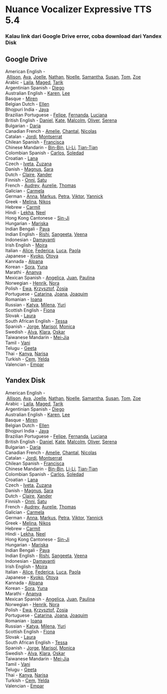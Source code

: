 <h1>Nuance Vocalizer Expressive TTS 5.4</h1>
<h3>Kalau link dari Google Drive error, coba download dari Yandex Disk</h3>

<h2>Google Drive</h2>
<p>American English -&nbsp;<a href="https://drive.google.com/uc?id=1KaWbQ6GpTRhHHN22Ex4RREYcAhCyGGHA&amp;export=download" target="_blank">Allison</a>,&nbsp;<a href="https://drive.google.com/uc?id=1SJzSAbcjj18KTUG02SYichVrQ1ucZEnS&amp;export=download" target="_blank">Ava</a>,&nbsp;<a href="https://drive.google.com/uc?id=10O1Qu4Hw21IsHoJK-JZM4rHcqe4fybv3&amp;export=download" target="_blank">Joelle</a>,&nbsp;<a href="https://drive.google.com/uc?id=1nWkA_lLmn6QRa2DRPvetYgAq2bfUUCXd&amp;export=download" target="_blank">Nathan</a>,&nbsp;<a href="https://drive.google.com/uc?id=101wWKzkpdrmMzL8RcJ328XUf4ciYt-Jx&amp;export=download" target="_blank">Noelle</a>,&nbsp;<a href="https://drive.google.com/uc?id=1dkKX9CaiR2MaX02SUb29lr5wNkXwv0Mn&amp;export=download" target="_blank">Samantha</a>,&nbsp;<a href="https://drive.google.com/uc?id=1ykw3EdFNAB0clBysVZUKSlVtCb8ipPQr&amp;export=download" target="_blank">Susan</a>,&nbsp;<a href="https://drive.google.com/uc?id=1Sm3XOrOv-8yUfhCpv5zlSe-Oy9LKlguL&amp;export=download" target="_blank">Tom</a>,&nbsp;<a href="https://drive.google.com/uc?id=1ORp0a2bbQV12yaq1CZvXiEhO-FkM0e-t&amp;export=download" target="_blank">Zoe</a><br />Arabic -&nbsp;<a href="https://drive.google.com/uc?id=1ZapSJzTb0Q4w4VdtnHPOZkBUR-bVmYWk&amp;export=download" target="_blank">Laila</a>,&nbsp;<a href="https://drive.google.com/uc?id=1y2kweW0880nh1vdZU4zF027c-2SbzZe7&amp;export=download" target="_blank">Maged</a>,&nbsp;<a href="https://drive.google.com/uc?id=1iTub7_GLug48W4B43hQUnITGLtLhK_T2&amp;export=download" target="_blank">Tarik</a><br />Argentinian Spanish -&nbsp;<a href="https://drive.google.com/uc?id=1O_EUw4a3-VZDUwvu5okeB2lE-KgePVML&amp;export=download" target="_blank">Diego</a><br />Australian English -&nbsp;<a href="https://drive.google.com/uc?id=1UhqSOg_GRyKyF0iBy4Lr8ihLIssN0Hv2&amp;export=download" target="_blank">Karen</a>,&nbsp;<a href="https://drive.google.com/uc?id=1Crl6L3Flr86p1nCjl8QADgD3Ls16axQa&amp;export=download" target="_blank">Lee</a><br />Basque -&nbsp;<a href="https://drive.google.com/uc?id=15aJuCoX_sb-IV4AeC-RJKaRXGi-korzD&amp;export=download" target="_blank">Miren</a><br />Belgian Dutch -&nbsp;<a href="https://drive.google.com/uc?id=1pc5nSdhZlgUbvw3i-kPXzSnhLwIbXgeo&amp;export=download" target="_blank">Ellen</a><br />Bhojpuri India -&nbsp;<a href="https://drive.google.com/uc?id=1yydtotU_hHMIbLHRfKAb2LzJlruFparS&amp;export=download" target="_blank">Jaya</a><br />Brazilian Portuguese -&nbsp;<a href="https://drive.google.com/uc?id=1788voEKxiK22GFoAlqWZ2DJNSdWQIhPP&amp;export=download" target="_blank">Felipe</a>,&nbsp;<a href="https://drive.google.com/uc?id=1-4Bb51wWU-HPzqxjWKpxx-u6FJPYXNsk&amp;export=download" target="_blank">Fernanda</a>,&nbsp;<a href="https://drive.google.com/uc?id=1uAsPVuVTBapTNXaVHfgxxiu-rKPLQ63t&amp;export=download" target="_blank">Luciana</a><br />British English -&nbsp;<a href="https://drive.google.com/uc?id=1_k3U9IWJU1z-UzU8CowDb-eQIVaT6y_t&amp;export=download" target="_blank">Daniel</a>,&nbsp;<a href="https://drive.google.com/uc?id=1VNotrKf9M3tMx_BrrfZ2DsmpTzeWV56c&amp;export=download" target="_blank">Kate</a>,&nbsp;<a href="https://drive.google.com/uc?id=1XeLzUA-I2k5neoLVdjfUAgMsnB1iqJDq&amp;export=download" target="_blank">Malcolm</a>,&nbsp;<a href="https://drive.google.com/uc?id=1TXn1o17JRfwZEZvLIQT2IXsWDDdSNogP&amp;export=download" target="_blank">Oliver</a>,&nbsp;<a href="https://drive.google.com/uc?id=1VzNUBW1rUetAKSLCWJZvqmi_MbJN2kni&amp;export=download" target="_blank">Serena</a><br />Bulgarian -&nbsp;<a href="https://drive.google.com/uc?id=1tYZGMdxlvf1sPSa9NjonmwB7QYR7Q20H&amp;export=download" target="_blank">Daria</a><br />Canadian French -&nbsp;<a href="https://drive.google.com/uc?id=1h3lIB1aAisSgCvMoz_BBwvbLDmv6wVBA&amp;export=download" target="_blank">Amelie</a>,&nbsp;<a href="https://drive.google.com/uc?id=1Tgq--Qg5IoZ2ybbD9inYX9JwP2iLL96q&amp;export=download" target="_blank">Chantal</a>,&nbsp;<a href="https://drive.google.com/uc?id=12lgAYbyuhEqsAbyYkmBEiBvmj_uBhIv-&amp;export=download" target="_blank">Nicolas</a><br />Catalan -&nbsp;<a href="https://drive.google.com/uc?id=1Kr3JjmWnG2uDnPtC-yOApe9YJIVREG84&amp;export=download" target="_blank">Jordi</a>,&nbsp;<a href="https://drive.google.com/uc?id=1JF5EDiZgeyUyapG__u0IMdzpcDN9p4Oy&amp;export=download" target="_blank">Montserrat</a><br />Chilean Spanish -&nbsp;<a href="https://drive.google.com/uc?id=1klivAS-NV87LGUPNzEvhK9LidOwmgIBM&amp;export=download" target="_blank">Francisca</a><br />Chinese Mandarin -&nbsp;<a href="https://drive.google.com/uc?id=1OVeYj4cEu-g-F0GKPLIo2cv2NjhcAdcL&amp;export=download" target="_blank">Bin-Bin</a>,&nbsp;<a href="https://drive.google.com/uc?id=1JI49VoHk24-Y7d2KdvEl5_FFiqPU3S0n&amp;export=download" target="_blank">Li-Li</a>,&nbsp;<a href="https://drive.google.com/uc?id=1qLY2VIu6KANthZ4iTs48_FU25TgI0kBg&amp;export=download" target="_blank">Tian-Tian</a><br />Colombian Spanish -&nbsp;<a href="https://drive.google.com/uc?id=1vpfyZ_vvifqhcHTRVMG9ouEYT-7xfSRV&amp;export=download" target="_blank">Carlos</a>,&nbsp;<a href="https://drive.google.com/uc?id=1Fs7J6gu_4J3EmwVcNYueqKNxzt5iCk2f&amp;export=download" target="_blank">Soledad</a><br />Croatian -&nbsp;<a href="https://drive.google.com/uc?id=1tqFCheYqQug2FYx1uVl5eOnIoWTVJU5o&amp;export=download" target="_blank">Lana</a><br />Czech -&nbsp;<a href="https://drive.google.com/uc?id=1ZxeDEgpCV7TA9DsSobPtxCeMxPAXMEF4&amp;export=download" target="_blank">Iveta</a>,&nbsp;<a href="https://drive.google.com/uc?id=1t1vWZNTQotwXnF3OAYNSev3pmyXvMfJL&amp;export=download" target="_blank">Zuzana</a><br />Danish -&nbsp;<a href="https://drive.google.com/uc?id=1KU4BYpM0OwMkZzrNvgJ04DB7VL0Defmm&amp;export=download" target="_blank">Magnus</a>,&nbsp;<a href="https://drive.google.com/uc?id=1_mFXo78ohk7Sw0AyNrHv7HuEaFqy5bV1&amp;export=download" target="_blank">Sara</a><br />Dutch -&nbsp;<a href="https://drive.google.com/uc?id=18zXJ3FF3HDEQJX-WEH1kaJsXGlkJtqVK&amp;export=download" target="_blank">Claire</a>,&nbsp;<a href="https://drive.google.com/uc?id=1bZ4ieLUT1qRz3vx5eNU70d5p6AFKXBnA&amp;export=download" target="_blank">Xander</a><br />Finnish -&nbsp;<a href="https://drive.google.com/uc?id=1VboQMZVdMnYoJv0sIKSzxY8B_XHGpwSa&amp;export=download" target="_blank">Onni</a>,&nbsp;<a href="https://drive.google.com/uc?id=19YBHYLpLdunOGkBb482Rq2Wxw7yi9cHb&amp;export=download" target="_blank">Satu</a><br />French -&nbsp;<a href="https://drive.google.com/uc?id=1YIwBCIJAGM9vSwL7TkwCGgYs5XaJdE-A&amp;export=download" target="_blank">Audrey</a>,&nbsp;<a href="https://drive.google.com/uc?id=147gemayKS1J5uowAQOw6vNgJxMPv_Hyv&amp;export=download" target="_blank">Aurelie</a>,&nbsp;<a href="https://drive.google.com/uc?id=1uKAK8m3mnBaH9NprtJjcOmxDaguTUHkp&amp;export=download" target="_blank">Thomas</a><br />Galician -&nbsp;<a href="https://drive.google.com/uc?id=1y_J2NZZvC3O49b_m0_fpYqquaKysJL7m&amp;export=download" target="_blank">Carmela</a><br />German -&nbsp;<a href="https://drive.google.com/uc?id=1PaJJwATBTKqsQl-oscASIoCRG22Db_Lb&amp;export=download" target="_blank">Anna</a>,&nbsp;<a href="https://drive.google.com/uc?id=1HCCFXUHEWfA58eABnOikB6ELZOHknjIl&amp;export=download" target="_blank">Markus</a>,&nbsp;<a href="https://drive.google.com/uc?id=1Llrl2_0RL-syxUFm1sV1TuHNNe27Eych&amp;export=download" target="_blank">Petra</a>,&nbsp;<a href="https://drive.google.com/uc?id=1D0-qtwiN3DLrBOKq5R4RzDPS4v9C7jFw&amp;export=download" target="_blank">Viktor</a>,&nbsp;<a href="https://drive.google.com/uc?id=1HcEnvSj9k5mK4SJ7QepVmtuylpm4vZYZ&amp;export=download" target="_blank">Yannick</a><br />Greek -&nbsp;<a href="https://drive.google.com/uc?id=1q2mFTVALiYEhBwy5GsTnihxyXaomxVa4&amp;export=download" target="_blank">Melina</a>,&nbsp;<a href="https://drive.google.com/uc?id=1FuDOOkV1E9Ji8UP6LFDW6RdbILoFPI8C&amp;export=download" target="_blank">Nikos</a><br />Hebrew -&nbsp;<a href="https://drive.google.com/uc?id=1zoj1g7NxY9gCw8-IA3IzHlIwVTz4wg8M&amp;export=download" target="_blank">Carmit</a><br />Hindi -&nbsp;<a href="https://drive.google.com/uc?id=13Bzeo1DqZ4C024AqnUtBYV2baZu_N3Vb&amp;export=download" target="_blank">Lekha</a>,&nbsp;<a href="https://drive.google.com/uc?id=1qWZbKijx4RBqFSf9bhlM_8KBDqiJepl7&amp;export=download" target="_blank">Neel</a><br />Hong Kong Cantonese -&nbsp;<a href="https://drive.google.com/uc?id=1kfuarC8iu2jeeVsUmUAFriX0zAV-Ggox&amp;export=download" target="_blank">Sin-Ji</a><br />Hungarian -&nbsp;<a href="https://drive.google.com/uc?id=1dkYRzKncQq7vj_BpWK3vpNj4OE_ss3zY&amp;export=download" target="_blank">Mariska</a><br />Indian Bengali -&nbsp;<a href="https://drive.google.com/uc?id=1rv7PZYWyOR8WTc_KRzxCnOzFYn7LWPnt&amp;export=download" target="_blank">Paya</a><br />Indian English -&nbsp;<a href="https://drive.google.com/uc?id=1wRUFVcO82IwUgp-pZKVQgB1AHkQaCgrz&amp;export=download" target="_blank">Rishi</a>,&nbsp;<a href="https://drive.google.com/uc?id=1BFcLv9Zc989QHGmw7T2G5zRiaJj4mQOK&amp;export=download" target="_blank">Sangeeta</a>,&nbsp;<a href="https://drive.google.com/uc?id=1jPT9rvH3fxej8zgZA06IN9YieEli2wZI&amp;export=download" target="_blank">Veena</a><br />Indonesian -&nbsp;<a href="https://drive.google.com/uc?id=1PCAC-dSBOIizQkqxEDxJfvlJnzUk6bAb&amp;export=download" target="_blank">Damayanti</a><br />Irish English -&nbsp;<a href="https://drive.google.com/uc?id=1KPDq1yz8iHEBCl4I5IDFkwHlm32Gb_3g&amp;export=download" target="_blank">Moira</a><br />Italian -&nbsp;<a href="https://drive.google.com/uc?id=1uwLsKCrK9HuTwGnvZZu8Y_o18YgN_5zs&amp;export=download" target="_blank">Alice</a>,&nbsp;<a href="https://drive.google.com/uc?id=1afNHJPTCUVpn75YwZrHjcNfeStfSL83I&amp;export=download" target="_blank">Federica</a>,&nbsp;<a href="https://drive.google.com/uc?id=11OMgl4hmCQyewKCsARL1ueUcbU458TjQ&amp;export=download" target="_blank">Luca</a>,&nbsp;<a href="https://drive.google.com/uc?id=1wK0B5TE_fSvNsQBKxL7smQWn0fzgCTNh&amp;export=download" target="_blank">Paola</a><br />Japanese -&nbsp;<a href="https://drive.google.com/uc?id=1cnvn6COIQsZaQg1Uj9vu1I5MeqTbuOZ1&amp;export=download" target="_blank">Kyoko</a>,&nbsp;<a href="https://drive.google.com/uc?id=1p4CZMg4baM_2KTWQkx2u-qa3_tFRBEex&amp;export=download" target="_blank">Otoya</a><br />Kannada -&nbsp;<a href="https://drive.google.com/uc?id=188VfmH4nxuIneNuaM0EHGGBkFCghU5Zu&amp;export=download" target="_blank">Alpana</a><br />Korean -&nbsp;<a href="https://drive.google.com/uc?id=1yyTRZk-z_IMbWRifN9rjMZ950jFT9q5n&amp;export=download" target="_blank">Sora</a>,&nbsp;<a href="https://drive.google.com/uc?id=1VlHnNbwOCiw_t-GTSMis1TiN8SoHcY-D&amp;export=download" target="_blank">Yuna</a><br />Marathi -&nbsp;<a href="https://drive.google.com/uc?id=1CqZO9NknOhXUQAxQdbrgKEDRPyxh2f35&amp;export=download" target="_blank">Ananya</a><br />Mexican Spanish -&nbsp;<a href="https://drive.google.com/uc?id=1Wt1CFsOLaGpw2aUiuoORPAAEmpbf4F3Z&amp;export=download" target="_blank">Angelica</a>,&nbsp;<a href="https://drive.google.com/uc?id=1VnRPnv0y-WwmhBgwAC4BZyo9NDmXGtXn&amp;export=download" target="_blank">Juan</a>,&nbsp;<a href="https://drive.google.com/uc?id=1MQFvSYerJBDu2BZIF7Vs3Wxz30Dxkc60&amp;export=download" target="_blank">Paulina</a><br />Norwegian -&nbsp;<a href="https://drive.google.com/uc?id=11umIXVPtVCoflSjj-WSveAxoaTdtFHEA&amp;export=download" target="_blank">Henrik</a>,&nbsp;<a href="https://drive.google.com/uc?id=1y9FzOyFdcxpwrXKI4u4bwTcjAL7Y7vMa&amp;export=download" target="_blank">Nora</a><br />Polish -&nbsp;<a href="https://drive.google.com/uc?id=1Y9e8gJyK6ggNTsQcOUAdyJzHJmL3RgCj&amp;export=download" target="_blank">Ewa</a>,&nbsp;<a href="https://drive.google.com/uc?id=1h_8PPGmUKxn6AWxUl5Nssk0kixpaJNr1&amp;export=download" target="_blank">Krzysztof</a>,&nbsp;<a href="https://drive.google.com/uc?id=1CyEHwkIqnY6I1fhKYcwIFObSzKKXJNhN&amp;export=download" target="_blank">Zosia</a><br />Portuguese -&nbsp;<a href="https://drive.google.com/uc?id=1PXJClXnMxT_sSmw-a108g2rp9t8Bbv37&amp;export=download" target="_blank">Catarina</a>,&nbsp;<a href="https://drive.google.com/uc?id=1CqID232gCYEdz-q81395jIAjYbxTahuI&amp;export=download" target="_blank">Joana</a>,&nbsp;<a href="https://drive.google.com/uc?id=1jE3MMUY4e5tRD_1NVmREumqZT0r_UTfH&amp;export=download" target="_blank">Joaquim</a><br />Romanian -&nbsp;<a href="https://drive.google.com/uc?id=1oQN0yCPoYv9Q_FKDAAlIGdEY-Oy6qFhj&amp;export=download" target="_blank">Ioana</a><br />Russian -&nbsp;<a href="https://drive.google.com/uc?id=1xC5GSboNrcC4bXM5aeghvHbvQA4f7YeY&amp;export=download" target="_blank">Katya</a>,&nbsp;<a href="https://drive.google.com/uc?id=1hS6u4rjSHKUAKutO1ylzZ6zHSVmHXdjg&amp;export=download" target="_blank">Milena</a>,&nbsp;<a href="https://drive.google.com/uc?id=1_o_ahi0vCodb5YtNS_wP5Wkw6DN32tsv&amp;export=download" target="_blank">Yuri</a><br />Scottish English -&nbsp;<a href="https://drive.google.com/uc?id=1VdIVX1loq6-uLuFSLwvp8tGdo4ILrVx4&amp;export=download" target="_blank">Fiona</a><br />Slovak -&nbsp;<a href="https://drive.google.com/uc?id=1rWLEejWE5ohct_r0Ke6Zvvn5oHwG3VIB&amp;export=download" target="_blank">Laura</a><br />South African English -&nbsp;<a href="https://drive.google.com/uc?id=1sBX_F04aGYTmFA8s1KRmsDZtp0yJHorN&amp;export=download" target="_blank">Tessa</a><br />Spanish -&nbsp;<a href="https://drive.google.com/uc?id=1ggf5vVFY92g_DwGSwj-lJn0KCccM3Jm6&amp;export=download" target="_blank">Jorge</a>,&nbsp;<a href="https://drive.google.com/uc?id=1I497EMgBEPNKUIbCQv4i3gEqIueKy9jO&amp;export=download" target="_blank">Marisol</a>,&nbsp;<a href="https://drive.google.com/uc?id=1s6rocbqjOZsn0WQqCkDUopj2oiIfMmxy&amp;export=download" target="_blank">Monica</a><br />Swedish -&nbsp;<a href="https://drive.google.com/uc?id=1k7Dx87F6cX4AkSRZTJtJz0J7aseGHDjF&amp;export=download" target="_blank">Alva</a>,&nbsp;<a href="https://drive.google.com/uc?id=18plr3RJBZ4hXNTeD8l9FFe3KJ2YPjlLn&amp;export=download" target="_blank">Klara</a>,&nbsp;<a href="https://drive.google.com/uc?id=1XxfJL0p9N70BwMlIszocy8G6BOZVkSaL&amp;export=download" target="_blank">Oskar</a><br />Taiwanese Mandarin -&nbsp;<a href="https://drive.google.com/uc?id=1nZKmZa7wNml01jPBRT0ftRqEPTBKDBYu&amp;export=download" target="_blank">Mei-Jia</a><br />Tamil -&nbsp;<a href="https://drive.google.com/uc?id=185CfYUik_whnB1JZwb_J6x5BpyAJchoi&amp;export=download" target="_blank">Vani</a><br />Telugu -&nbsp;<a href="https://drive.google.com/uc?id=1XlP-sAKkM80cSDhHCcazf-nV_yVG9DC1&amp;export=download" target="_blank">Geeta</a><br />Thai -&nbsp;<a href="https://drive.google.com/uc?id=1CsUj4OnVkqWv48ikzGpnyJIabeHvRiwh&amp;export=download" target="_blank">Kanya</a>,&nbsp;<a href="https://drive.google.com/uc?id=11-KGTQ5SjWbZxIQoQKQGMS6A8UqKBnSV&amp;export=download" target="_blank">Narisa</a><br />Turkish -&nbsp;<a href="https://drive.google.com/uc?id=1sEFMKNK9yYgazIBBki4ApYwJNsUiR44Q&amp;export=download" target="_blank">Cem</a>,&nbsp;<a href="https://drive.google.com/uc?id=1A1I0TvS3dngQekvhis-wKMqGjPuaPwuG&amp;export=download" target="_blank">Yelda</a><br />Valencian -&nbsp;<a href="https://drive.google.com/uc?id=1CCGyA4tE9wZmxzgjRJolqv-1qxf-dJ9B&amp;export=download" target="_blank">Empar</a></p>

<h2>Yandex Disk</h2>
<p>American English -&nbsp;<a href="https://yadi.sk/d/6kXjY8dn3UrbvK" target="_blank">Allison</a>,&nbsp;<a href="https://yadi.sk/d/ZHwvv1xX3Urbxk" target="_blank">Ava</a>,&nbsp;<a href="https://yadi.sk/d/ttoHenyC3Wbm6L" target="_blank">Joelle</a>,&nbsp;<a href="https://yadi.sk/d/sG44YQLL3Urbzv" target="_blank">Nathan</a>,&nbsp;<a href="https://yadi.sk/d/oPfD4FyE3WbmA5" target="_blank">Noelle</a>,&nbsp;<a href="https://yadi.sk/d/rJwqn7dS3Urc3P" target="_blank">Samantha</a>,&nbsp;<a href="https://yadi.sk/d/f9TA3Sdj3Urc5R" target="_blank">Susan</a>,&nbsp;<a href="https://yadi.sk/d/lymtETmQ3Urc6W" target="_blank">Tom</a>,&nbsp;<a href="https://yadi.sk/d/9GX6dsjB3Urc8W" target="_blank">Zoe</a><br />Arabic -&nbsp;<a href="https://yadi.sk/d/agv27Hp53UrcAC" target="_blank">Laila</a>,&nbsp;<a href="https://yadi.sk/d/t-96Zcv33UrcBk" target="_blank">Maged</a>,&nbsp;<a href="https://yadi.sk/d/rM_4sVYf3UrcDT" target="_blank">Tarik</a><br />Argentinian Spanish -&nbsp;<a href="https://yadi.sk/d/D2WnsUp93UrcFF" target="_blank">Diego</a><br />Australian English -&nbsp;<a href="https://yadi.sk/d/1JPQcLyD3UrcGa" target="_blank">Karen</a>,&nbsp;<a href="https://yadi.sk/d/VFC7sUiy3UrcHj" target="_blank">Lee</a><br />Basque -&nbsp;<a href="https://yadi.sk/d/eTuQ3lbP3UrcKJ" target="_blank">Miren</a><br />Belgian Dutch -&nbsp;<a href="https://yadi.sk/d/ngpeY8pz3UrcLQ" target="_blank">Ellen</a><br />Bhojpuri India -&nbsp;<a href="https://yadi.sk/d/wzANPTZD3UrcMT" target="_blank">Jaya</a><br />Brazilian Portuguese -&nbsp;<a href="https://yadi.sk/d/oQX3UvPT3UrcNV" target="_blank">Felipe</a>,&nbsp;<a href="https://yadi.sk/d/4cfnqi0J3UrcPy" target="_blank">Fernanda</a>,&nbsp;<a href="https://yadi.sk/d/S0s00dzr3UrcQr" target="_blank">Luciana</a><br />British English -&nbsp;<a href="https://yadi.sk/d/XaD6XnKt3UrcS2" target="_blank">Daniel</a>,&nbsp;<a href="https://yadi.sk/d/n4q3IJn93UrcSs" target="_blank">Kate</a>,&nbsp;<a href="https://yadi.sk/d/zkzJjPAU3UrcTm" target="_blank">Malcolm</a>,&nbsp;<a href="https://yadi.sk/d/TIxob1T23UrcWW" target="_blank">Oliver</a>,&nbsp;<a href="https://yadi.sk/d/_ARYsUYF3UrcXa" target="_blank">Serena</a><br />Bulgarian -&nbsp;<a href="https://yadi.sk/d/I-SES0S43UrcZC" target="_blank">Daria</a><br />Canadian French -&nbsp;<a href="https://yadi.sk/d/93XGJvNC3UrcaN" target="_blank">Amelie</a>,&nbsp;<a href="https://yadi.sk/d/U9yy0T963UrccF" target="_blank">Chantal</a>,&nbsp;<a href="https://yadi.sk/d/bEZxUool3UrcgN" target="_blank">Nicolas</a><br />Catalan -&nbsp;<a href="https://yadi.sk/d/zE2At0163UrchZ" target="_blank">Jordi</a>,&nbsp;<a href="https://yadi.sk/d/GWSodvH33UrciH" target="_blank">Montserrat</a><br />Chilean Spanish -&nbsp;<a href="https://yadi.sk/d/rDpji7g53UrcjQ" target="_blank">Francisca</a><br />Chinese Mandarin -&nbsp;<a href="https://yadi.sk/d/koYGvfFH3UrckH" target="_blank">Bin-Bin</a>,&nbsp;<a href="https://yadi.sk/d/T5rrJhpv3UrcmL" target="_blank">Li-Li</a>,&nbsp;<a href="https://yadi.sk/d/B6ROw9Id3UrcnH" target="_blank">Tian-Tian</a><br />Colombian Spanish -&nbsp;<a href="https://yadi.sk/d/5ELxY2_73Urco2" target="_blank">Carlos</a>,&nbsp;<a href="https://yadi.sk/d/UYynI9bW3Urcp7" target="_blank">Soledad</a><br />Croatian -&nbsp;<a href="https://yadi.sk/d/YDwYuGP43UrcqJ" target="_blank">Lana</a><br />Czech -&nbsp;<a href="https://yadi.sk/d/dmIWHszW3UrcrY" target="_blank">Iveta</a>,&nbsp;<a href="https://yadi.sk/d/XzEMicZ_3UrcsS" target="_blank">Zuzana</a><br />Danish -&nbsp;<a href="https://yadi.sk/d/UGlnmFUj3UrctJ" target="_blank">Magnus</a>,&nbsp;<a href="https://yadi.sk/d/ub-dKvUA3Urcu4" target="_blank">Sara</a><br />Dutch -&nbsp;<a href="https://yadi.sk/d/bOgMjNXn3Urcuz" target="_blank">Claire</a>,&nbsp;<a href="https://yadi.sk/d/GMgc0QFs3Uuk6N" target="_blank">Xander</a><br />Finnish -&nbsp;<a href="https://yadi.sk/d/3hIhWoOZ3Uuk8W" target="_blank">Onni</a>,&nbsp;<a href="https://yadi.sk/d/jR1KxOBj3UukAL" target="_blank">Satu</a><br />French -&nbsp;<a href="https://yadi.sk/d/EJmG20Ku3UukBb" target="_blank">Audrey</a>,&nbsp;<a href="https://yadi.sk/d/27756q6R3UukCn" target="_blank">Aurelie</a>,&nbsp;<a href="https://yadi.sk/d/pbOgnRB93UukEQ" target="_blank">Thomas</a><br />Galician -&nbsp;<a href="https://yadi.sk/d/3Y3-9Smf3UukH5" target="_blank">Carmela</a><br />German -&nbsp;<a href="https://yadi.sk/d/1ns-3aat3UukLn" target="_blank">Anna</a>,&nbsp;<a href="https://yadi.sk/d/ubVg5KXv3UukNa" target="_blank">Markus</a>,&nbsp;<a href="https://yadi.sk/d/i1KQ1d8K3UukQ8" target="_blank">Petra</a>,&nbsp;<a href="https://yadi.sk/d/TIw06AHq3UukRq" target="_blank">Viktor</a>,&nbsp;<a href="https://yadi.sk/d/H2ZF8Fpe3UukTZ" target="_blank">Yannick</a><br />Greek -&nbsp;<a href="https://yadi.sk/d/ZcUWttbY3UukVD" target="_blank">Melina</a>,&nbsp;<a href="https://yadi.sk/d/3aHcOKvU3UukXs" target="_blank">Nikos</a><br />Hebrew -&nbsp;<a href="https://yadi.sk/d/WxQ6hli63UukZR" target="_blank">Carmit</a><br />Hindi -&nbsp;<a href="https://yadi.sk/d/ndxNB6zy3UukbP" target="_blank">Lekha</a>,&nbsp;<a href="https://yadi.sk/d/gT0OK-Jo3UukeY" target="_blank">Neel</a><br />Hong Kong Cantonese -&nbsp;<a href="https://yadi.sk/d/5dEP4TLb3UukfT" target="_blank">Sin-Ji</a><br />Hungarian -&nbsp;<a href="https://yadi.sk/d/xj5MqVqz3UukgG" target="_blank">Mariska</a><br />Indian Bengali -&nbsp;<a href="https://yadi.sk/d/N6PQMkT83UukhB" target="_blank">Paya</a><br />Indian English -&nbsp;<a href="https://yadi.sk/d/U1csI7Y-3Uukie" target="_blank">Rishi</a>,&nbsp;<a href="https://yadi.sk/d/PAbU4k8R3Uukjh" target="_blank">Sangeeta</a>,&nbsp;<a href="https://yadi.sk/d/_0NPgbLT3UuknC" target="_blank">Veena</a><br />Indonesian -&nbsp;<a href="https://yadi.sk/d/0YFgvO_A3Uukp6" target="_blank">Damayanti</a><br />Irish English -&nbsp;<a href="https://yadi.sk/d/GCo43mwy3Uukqj" target="_blank">Moira</a><br />Italian -&nbsp;<a href="https://yadi.sk/d/IRhGOGwR3UuksK" target="_blank">Alice</a>,&nbsp;<a href="https://yadi.sk/d/GV5z2RYU3Uuktc" target="_blank">Federica</a>,&nbsp;<a href="https://yadi.sk/d/QXN4L5fY3Uukv2" target="_blank">Luca</a>,&nbsp;<a href="https://yadi.sk/d/7lLATAOY3Uukw9" target="_blank">Paola</a><br />Japanese -&nbsp;<a href="https://yadi.sk/d/ZdXA1RnU3UukxU" target="_blank">Kyoko</a>,&nbsp;<a href="https://yadi.sk/d/0WP87dQa3WisGk" target="_blank">Otoya</a><br />Kannada -&nbsp;<a href="https://yadi.sk/d/2GZFCQyi3UukzY" target="_blank">Alpana</a><br />Korean -&nbsp;<a href="https://yadi.sk/d/RYFmwkTr3Uum2j" target="_blank">Sora</a>,&nbsp;<a href="https://yadi.sk/d/OWeIFKN_3V2e97" target="_blank">Yuna</a><br />Marathi -&nbsp;<a href="https://yadi.sk/d/u9P-XWWj3V2eCW" target="_blank">Ananya</a><br />Mexican Spanish -&nbsp;<a href="https://yadi.sk/d/BJCbdoJq3V2eGA" target="_blank">Angelica</a>,&nbsp;<a href="https://yadi.sk/d/TWgFwvbv3V2eKZ" target="_blank">Juan</a>,&nbsp;<a href="https://yadi.sk/d/AAb-4S6K3V2eP7" target="_blank">Paulina</a><br />Norwegian -&nbsp;<a href="https://yadi.sk/d/kVMzBtWC3V2eSJ" target="_blank">Henrik</a>,&nbsp;<a href="https://yadi.sk/d/ob7OEJl93V2eVj" target="_blank">Nora</a><br />Polish -&nbsp;<a href="https://yadi.sk/d/xMab9oSC3V2eZM" target="_blank">Ewa</a>,&nbsp;<a href="https://yadi.sk/d/nDJNCiw23V2eeE" target="_blank">Krzysztof</a>,&nbsp;<a href="https://yadi.sk/d/7sFirLnj3V2ehy" target="_blank">Zosia</a><br />Portuguese -&nbsp;<a href="https://yadi.sk/d/GeHc08rl3V2emP" target="_blank">Catarina</a>,&nbsp;<a href="https://yadi.sk/d/WMe8th0S3V2eqK" target="_blank">Joana</a>,&nbsp;<a href="https://yadi.sk/d/pENfDDFp3V2etY" target="_blank">Joaquim</a><br />Romanian -&nbsp;<a href="https://yadi.sk/d/XveZugYd3V2eyF" target="_blank">Ioana</a><br />Russian -&nbsp;<a href="https://yadi.sk/d/Ug9uNQdG3V2f3U" target="_blank">Katya</a>,&nbsp;<a href="https://yadi.sk/d/EHe3dZPs3V2f74" target="_blank">Milena</a>,&nbsp;<a href="https://yadi.sk/d/No3gUL3M3V2f9z" target="_blank">Yuri</a><br />Scottish English -&nbsp;<a href="https://yadi.sk/d/hEVnQCpM3V2fCu" target="_blank">Fiona</a><br />Slovak -&nbsp;<a href="https://yadi.sk/d/FvKag5m23V2fHU" target="_blank">Laura</a><br />South African English -&nbsp;<a href="https://yadi.sk/d/Lhobm7Be3V2fLu" target="_blank">Tessa</a><br />Spanish -&nbsp;<a href="https://yadi.sk/d/HU8xiuRV3V2fQ5" target="_blank">Jorge</a>,&nbsp;<a href="https://yadi.sk/d/x9VCBE6W3V2fSu" target="_blank">Marisol</a>,&nbsp;<a href="https://yadi.sk/d/q_p7naua3V2fVQ" target="_blank">Monica</a><br />Swedish -&nbsp;<a href="https://yadi.sk/d/Ph0IcifN3V2fY9" target="_blank">Alva</a>,&nbsp;<a href="https://yadi.sk/d/9kGLCJkt3V2faj" target="_blank">Klara</a>,&nbsp;<a href="https://yadi.sk/d/NEBMVEMF3V2fdv" target="_blank">Oskar</a><br />Taiwanese Mandarin -&nbsp;<a href="https://yadi.sk/d/iEbC528K3V2fkP" target="_blank">Mei-Jia</a><br />Tamil -&nbsp;<a href="https://yadi.sk/d/trET_2K83V2for" target="_blank">Vani</a><br />Telugu -&nbsp;<a href="https://yadi.sk/d/3qtyK_fd3V2fzD" target="_blank">Geeta</a><br />Thai -&nbsp;<a href="https://yadi.sk/d/LEQr0kUr3V2g5m" target="_blank">Kanya</a>,&nbsp;<a href="https://yadi.sk/d/HhXPzg8o3V2g95" target="_blank">Narisa</a><br />Turkish -&nbsp;<a href="https://yadi.sk/d/snyKedVi3V2gBP" target="_blank">Cem</a>,&nbsp;<a href="https://yadi.sk/d/GPIXHJmh3V2gE2" target="_blank">Yelda</a><br />Valencian -&nbsp;<a href="https://yadi.sk/d/OwYp5lAO3V2gJQ" target="_blank">Empar</a></p>
